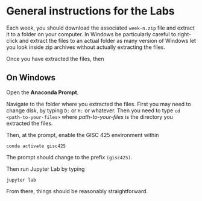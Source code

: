 # General instructions for the Labs
Each week, you should download the associated `week-n.zip` file and extract it to a folder on your computer. In Windows be particularly careful to right-click and extract the files to an actual folder as many version of Windows let you look inside zip archives without actually extracting the files.

Once you have extracted the files, then

## On Windows
Open the **Anaconda Prompt**.

Navigate to the folder where you extracted the files. First you may need to change disk, by typing `D:` or `H:` or whatever. Then you need to type `cd <path-to-your-files>` where *path-to-your-files* is the directory you extracted the files.

Then, at the prompt, enable the GISC 425 environment within

    conda activate gisc425

The prompt should change to the prefix `(gisc425)`.

Then run Jupyter Lab by typing

    jupyter lab

From there, things should be reasonably straightforward.
